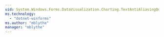 ```yaml
---
uid: System.Windows.Forms.DataVisualization.Charting.TextAntiAliasingQuality
ms.technology: 
  - "dotnet-winforms"
ms.author: "mblythe"
manager: "mblythe"
---
```


